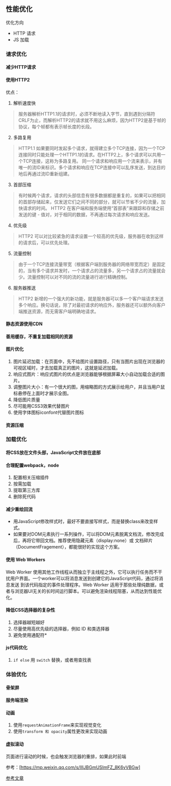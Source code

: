 ## 性能优化

优化方向
 + HTTP 请求
 + JS 加载

### 请求优化

#### 减少HTTP请求

#### 使用HTTP2

优点：

1. 解析速度快

> 服务器解析HTTP1.1的请求时，必须不断地读入字节，直到遇到分隔符CRLF为止，而解析HTTP2的请求就不用这么麻烦，因为HTTP2是基于帧的协议，每个帧都有表示帧长度的长段。

2. 多路复用

> HTTP1.1 如果要同时发起多个请求，就得建立多个TCP连接，因为一个TCP连接同时只能处理一个HTTP1.1的请求。在HTTP2上，多个请求可以共用一个TCP连接，这称为多路复用。
> 同一个请求和响应用一个流来表示，并有唯一的流ID来标识。多个请求和响应在TCP连接中可以乱序发送，到达目的地后再通过流ID重新组建。

3. 首部压缩

> 有时候两个请求，请求的头部信息有很多数据都是重复的，如果可以把相同的首部存储起来，仅发送它们之间不同的部分，就可以节省不少的流量，加快请求的时间。
> HTTP2 在客户端和服务端使用“首部表”来跟踪和存储之前发送的键 - 值对，对于相同的数据，不再通过每次请求和响应发送。

4. 优先级

> HTTP2 可以对比较紧急的请求设置一个较高的优先级，服务器在收到这样的请求后，可以优先处理。

5. 流量控制

> 由于一个TCP连接流量带宽（根据客户端到服务器的网络带宽而定）是固定的，当有多个请求并发时，一个请求占的流量多，另一个请求占的流量就会少。流量控制可以对不同的流的流量进行进行精确控制。

6. 服务器推送

> HTTP2 新增的一个强大的新功能，就是服务器可以多一个客户端请求发送多个响应。换句话说，除了对最初请求的响应外，服务器还可以额外向客户端推送资源，而无需客户端明确地请求。

#### 静态资源使用CDN

#### 善用缓存，不重复加载相同的资源

#### 图片优化

1. 图片延迟加载：在页面中，先不给图片设置路径，只有当图片出现在浏览器的可视区域时，才去加载真正的图片，这就是延迟加载。
2. 响应式图片：响应式图片的优点是浏览器能够根据屏幕大小自动加载合适的图片。
3. 调整图片大小：有一个很大的图，用缩略图的方式展示给用户，并且当用户鼠标悬停在上面时才展示全图。
4. 降低图片质量
5. 尽可能用CSS3效果代替图片
6. 使用字体图标iconfont代替图片图标

#### 资源压缩

### 加载优化

#### 将CSS放在文件头部，JavaScript文件放在底部

#### 合理配置webpack，node

1. 配置相关压缩插件
2. 按需加载
3. 提取第三方库
4. 删除死代码

#### 减少重绘回流

+ 用JavaScript修改样式时，最好不要直接写样式，而是替换class来改变样式。
+ 如果要对DOM元素执行一系列操作，可以将DOM元素脱离文档流，修改完成后，再将它带回文档。推荐使用隐藏元素（display:none）或
文档碎片（DocumentFragement），都能很好的实现这个方案。

#### 使用 Web Workers

Web Worker 使用其他工作线程从而独立于主线程之外，它可以执行任务而不干扰用户界面。一个worker可以将消息发送到创建它的JavaScript代码，通过将消息发送
到该代码指定的事件处理程序。Web Worker 适用于那些处理纯数据，或者与浏览器UI无关的长时间运行脚本。可以避免渲染线程阻塞，从而达到性能优化。

#### 降低CSS选择器的复杂性

1. 选择器越短越好
2. 尽量使用高优先级的选择器，例如 ID 和类选择器
3. 避免使用通配符*

#### js代码优化

1. `if else` 用 `switch` 替换，或者用查找表

### 体验优化

#### 骨架屏

#### 服务端渲染

#### 动画

1. 使用`requestAnimationFrame`来实现视觉变化
2. 使用`transform 和 opacity`属性更改来实现动画

#### 虚拟滚动

页面进行滚动的时候，也会触发浏览器的重排，如果此时前端

参考：[https://mp.weixin.qq.com/s/IIlJBGmUSImFZ_8K6vVBGw]

[参考文章](https://github.com/i-want-offer/FE-Essay/blob/master/docs/%E6%80%A7%E8%83%BD%E4%BC%98%E5%8C%96/%E6%80%A7%E8%83%BD%E4%BC%98%E5%8C%96.md)